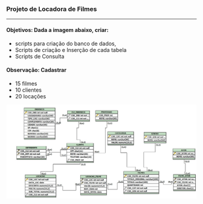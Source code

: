 ### Projeto de Locadora de Filmes

---

#### Objetivos:  Dada a imagem abaixo, criar:

- scripts para criação do banco de dados, 
- Scripts de criação e Inserção de cada tabela
- Scripts de Consulta

#### Observação: Cadastrar

- 15 filmes
- 10 clientes
- 20 locações



![alt text](image.png)